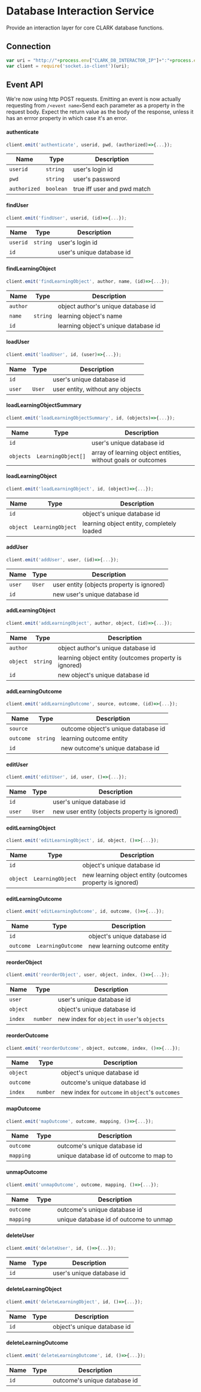 # Database Interaction Service

Provide an interaction layer for core CLARK database functions.

## Connection

```javascript
var uri = "http://"+process.env["CLARK_DB_INTERACTOR_IP"]+":"+process.env["CLARK_DB_INTERACTOR_PORT"];
var client = require('socket.io-client')(uri);
```

## Event API

We're now using http POST requests. Emitting an event is now actually requesting from `/<event name>`Send each parameter as a property in the request body. Expect the return value as the body of the response, unless it has an errror property in which case it's an error.

#### authenticate
```javascript
client.emit('authenticate', userid, pwd, (authorized)=>{...});
```
Name | Type | Description
---|---|---
`userid`|`string`|user's login id
`pwd`|`string`|user's password
`authorized`|`boolean`|true iff user and pwd match

#### findUser
```javascript
client.emit('findUser', userid, (id)=>{...});
```
Name | Type | Description
---|---|---
`userid`|`string`|user's login id
`id`||user's unique database id

#### findLearningObject
```javascript
client.emit('findLearningObject', author, name, (id)=>{...});
```
Name | Type | Description
---|---|---
`author`||object author's unique database id
`name`|`string`|learning object's name
`id`||learning object's unique database id

#### loadUser
```javascript
client.emit('loadUser', id, (user)=>{...});
```
Name | Type | Description
---|---|---
`id`||user's unique database id
`user`|`User`|user entity, without any objects

#### loadLearningObjectSummary
```javascript
client.emit('loadLearningObjectSummary', id, (objects)=>{...});
```
Name | Type | Description
---|---|---
`id`||user's unique database id
`objects`|`LearningObject[]`|array of learning object entities, without goals or outcomes

#### loadLearningObject
```javascript
client.emit('loadLearningObject', id, (object)=>{...});
```
Name | Type | Description
---|---|---
`id`||object's unique database id
`object`|`LearningObject`|learning object entity, completely loaded

#### addUser
```javascript
client.emit('addUser', user, (id)=>{...});
```
Name | Type | Description
---|---|---
`user`|`User`|user entity (objects property is ignored)
`id`||new user's unique database id

#### addLearningObject
```javascript
client.emit('addLearningObject', author, object, (id)=>{...});
```
Name | Type | Description
---|---|---
`author`||object author's unique database id
`object`|`string`|learning object entity (outcomes property is ignored)
`id`||new object's unique database id

#### addLearningOutcome
```javascript
client.emit('addLearningOutcome', source, outcome, (id)=>{...});
```
Name | Type | Description
---|---|---
`source`||outcome object's unique database id
`outcome`|`string`|learning outcome entity
`id`||new outcome's unique database id

#### editUser
```javascript
client.emit('editUser', id, user, ()=>{...});
```
Name | Type | Description
---|---|---
`id`||user's unique database id
`user`|`User`|new user entity (objects property is ignored)

#### editLearningObject
```javascript
client.emit('editLearningObject', id, object, ()=>{...});
```
Name | Type | Description
---|---|---
`id`||object's unique database id
`object`|`LearningObject`|new learning object entity (outcomes property is ignored)

#### editLearningOutcome
```javascript
client.emit('editLearningOutcome', id, outcome, ()=>{...});
```
Name | Type | Description
---|---|---
`id`||object's unique database id
`outcome`|`LearningOutcome`|new learning outcome entity

#### reorderObject
```javascript
client.emit('reorderObject', user, object, index, ()=>{...});
```
Name | Type | Description
---|---|---
`user`||user's unique database id
`object`||object's unique database id
`index`|`number`|new index for `object` in `user`'s `objects`

#### reorderOutcome
```javascript
client.emit('reorderOutcome', object, outcome, index, ()=>{...});
```
Name | Type | Description
---|---|---
`object`||object's unique database id
`outcome`||outcome's unique database id
`index`|`number`|new index for `outcome` in `object`'s `outcomes`

#### mapOutcome
```javascript
client.emit('mapOutcome', outcome, mapping, ()=>{...});
```
Name | Type | Description
---|---|---
`outcome`||outcome's unique database id
`mapping`||unique database id of outcome to map to

#### unmapOutcome
```javascript
client.emit('unmapOutcome', outcome, mapping, ()=>{...});
```
Name | Type | Description
---|---|---
`outcome`||outcome's unique database id
`mapping`||unique database id of outcome to unmap

#### deleteUser
```javascript
client.emit('deleteUser', id, ()=>{...});
```
Name | Type | Description
---|---|---
`id`||user's unique database id

#### deleteLearningObject
```javascript
client.emit('deleteLearningObject', id, ()=>{...});
```
Name | Type | Description
---|---|---
`id`||object's unique database id

#### deleteLearningOutcome
```javascript
client.emit('deleteLearningOutcome', id, ()=>{...});
```
Name | Type | Description
---|---|---
`id`||outcome's unique database id